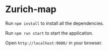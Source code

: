 # Zurich-map

Run `npm install` to install all the dependencies.

Run `npm run start` to start the application.

Open `http://localhost:9000/` in your browser.
